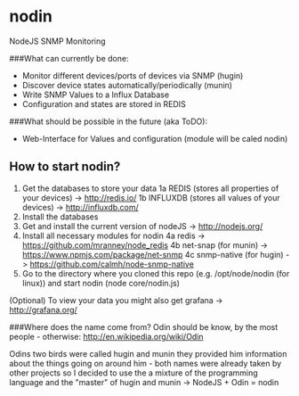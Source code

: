 nodin
=====

NodeJS SNMP Monitoring

###What can currently be done:
- Monitor different devices/ports of devices via SNMP (hugin)
- Discover device states automatically/periodically (munin)
- Write SNMP Values to a Influx Database
- Configuration and states are stored in REDIS

###What should be possible in the future (aka ToDO): 
- Web-Interface for Values and configuration (module will be caled nodin)

## How to start nodin?
1. Get the databases to store your data 
1a REDIS (stores all properties of your devices) -> http://redis.io/ 
1b INFLUXDB (stores all values of your devices) -> http://influxdb.com/
2. Install the databases
3. Get and install the current version of nodeJS -> http://nodejs.org/
4. Install all necessary modules for nodin
4a redis -> https://github.com/mranney/node_redis
4b net-snap (for munin) -> https://www.npmjs.com/package/net-snmp
4c snmp-native (for hugin) -> https://github.com/calmh/node-snmp-native
5. Go to the directory where you cloned this repo (e.g. /opt/node/nodin (for linux)) and start nodin (node core/nodin.js)

(Optional)
To view your data you might also get grafana -> http://grafana.org/

###Where does the name come from?
Odin should be know, by the most people - otherwise: http://en.wikipedia.org/wiki/Odin 

Odins two birds were called hugin and munin they provided him information about the things going on around him - both names were already taken by other projects so I decided to use the a mixture of the programming language and the "master" of hugin and munin -> NodeJS + Odin = nodin
